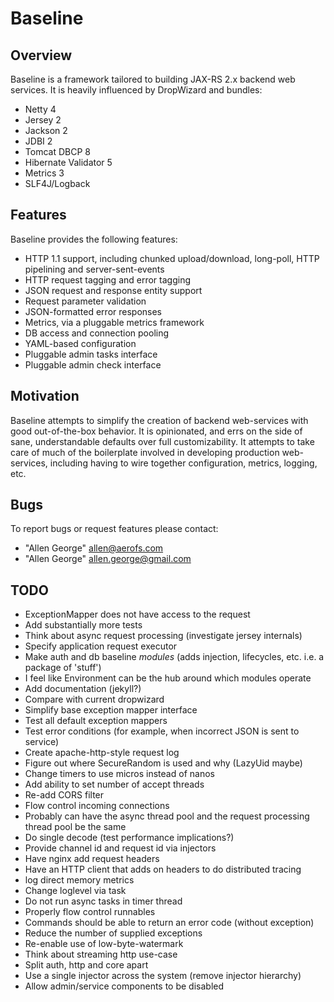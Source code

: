 # Baseline

## Overview

Baseline is a framework tailored to building JAX-RS 2.x
backend web services. It is heavily influenced by DropWizard and bundles:

* Netty 4
* Jersey 2
* Jackson 2
* JDBI 2
* Tomcat DBCP 8
* Hibernate Validator 5
* Metrics 3
* SLF4J/Logback

## Features

Baseline provides the following features:

* HTTP 1.1 support, including chunked upload/download, long-poll, HTTP pipelining and server-sent-events
* HTTP request tagging and error tagging
* JSON request and response entity support
* Request parameter validation
* JSON-formatted error responses
* Metrics, via a pluggable metrics framework
* DB access and connection pooling
* YAML-based configuration
* Pluggable admin tasks interface
* Pluggable admin check interface

## Motivation

Baseline attempts to simplify the creation of backend
web-services with good out-of-the-box behavior. It is
opinionated, and errs on the side of sane, understandable
defaults over full customizability. It attempts to
take care of much of the boilerplate involved in developing
production web-services, including having to wire together
configuration, metrics, logging, etc.

## Bugs

To report bugs or request features please contact:

* "Allen George" <allen@aerofs.com>
* "Allen George" <allen.george@gmail.com>

## TODO
* ExceptionMapper does not have access to the request
* Add substantially more tests
* Think about async request processing (investigate jersey internals)
* Specify application request executor
* Make auth and db baseline *modules* (adds injection, lifecycles, etc. i.e. a package of 'stuff')
* I feel like Environment can be the hub around which modules operate
* Add documentation (jekyll?)
* Compare with current dropwizard
* Simplify base exception mapper interface
* Test all default exception mappers
* Test error conditions (for example, when incorrect JSON is sent to service)
* Create apache-http-style request log
* Figure out where SecureRandom is used and why (LazyUid maybe)
* Change timers to use micros instead of nanos
* Add ability to set number of accept threads
* Re-add CORS filter
* Flow control incoming connections
* Probably can have the async thread pool and the request processing thread pool be the same
* Do single decode (test performance implications?)
* Provide channel id and request id via injectors
* Have nginx add request headers
* Have an HTTP client that adds on headers to do distributed tracing
* log direct memory metrics
* Change loglevel via task
* Do not run async tasks in timer thread
* Properly flow control runnables
* Commands should be able to return an error code (without exception)
* Reduce the number of supplied exceptions
* Re-enable use of low-byte-watermark
* Think about streaming http use-case
* Split auth, http and core apart
* Use a single injector across the system (remove injector hierarchy)
* Allow admin/service components to be disabled
